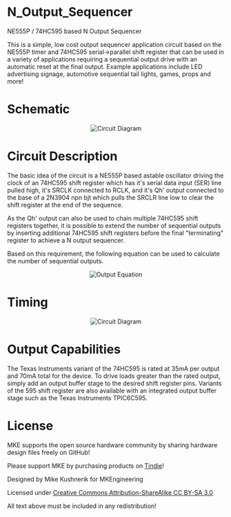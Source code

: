 # N_Output_Sequencer
NE555P / 74HC595 based N Output Sequencer

This is a simple, low cost output sequencer application circuit based on the NE555P timer and 74HC595 serial->parallel shift register that can be used in a variety of applications requiring a sequential output drive with an automatic reset at the final output. Example applications include LED advertising signage, automotive sequential tail lights, games, props and more!

# Schematic

<p align="center">
  <img src="https://github.com/mkengineering/N_Output_Sequencer/blob/main/n_out_seq_circuit.png" alt="Circuit Diagram"/>
</p>

# Circuit Description

The basic idea of the circuit is a NE555P based astable oscillator driving the clock of an 74HC595 shift register which has it's serial data input (SER) line pulled high, it's SRCLK connected to RCLK, and it's Qh' output connected to the base of a 2N3904 npn bjt which pulls the SRCLR line low to clear the shift register at the end of the sequence. 

As the Qh' output can also be used to chain multiple 74HC595 shift registers together, it is possible to extend the number of sequential outputs by inserting additional 74HC595 shift registers before the final "terminating" register to achieve a N output sequencer. 

Based on this requirement, the following equation can be used to calculate the number of sequential outputs.

<p align="center">
  <img src="https://github.com/mkengineering/N_Output_Sequencer/blob/main/n_out_seq_eqn.PNG" alt="Output Equation"/>
</p>

# Timing

<p align="center">
  <img src="https://github.com/mkengineering/N_Output_Sequencer/blob/main/n_out_seq_timing.png" alt="Circuit Diagram"/>
</p>

# Output Capabilities

The Texas Instruments variant of the 74HC595 is rated at 35mA per output and 70mA total for the device. To drive loads greater than the rated output, simply add an output buffer stage to the desired shift register pins. Variants of the 595 shift register are also available with an integrated output buffer stage such as the Texas Instruments TPIC6C595.

# License

MKE supports the open source hardware community by sharing hardware design files freely on GitHub!

Please support MKE by purchasing products on [Tindie](https://www.tindie.com/stores/mkengineering/)!

Designed by Mike Kushnerik for MKEngineering

Licensed under [Creative Commons Attribution-ShareAlike CC BY-SA 3.0](http://creativecommons.org/licenses/by-sa/3.0/)

All text above must be included in any redistribution!
